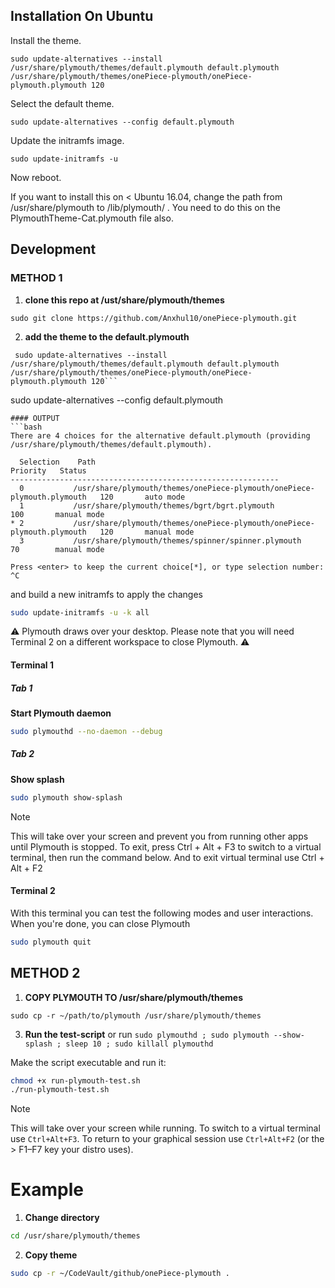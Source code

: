 ## Installation On Ubuntu

Install the theme.

    sudo update-alternatives --install /usr/share/plymouth/themes/default.plymouth default.plymouth /usr/share/plymouth/themes/onePiece-plymouth/onePiece-plymouth.plymouth 120

Select the default theme.

    sudo update-alternatives --config default.plymouth

Update the initramfs image.

    sudo update-initramfs -u

Now reboot.

If you want to install this on < Ubuntu 16.04, change the path from /usr/share/plymouth to /lib/plymouth/ . You need to do this on the PlymouthTheme-Cat.plymouth file also.

## Development

### METHOD 1
1. **clone this repo at /ust/share/plymouth/themes**
```
sudo git clone https://github.com/Anxhul10/onePiece-plymouth.git
```
2. **add the theme to the default.plymouth**
```
 sudo update-alternatives --install /usr/share/plymouth/themes/default.plymouth default.plymouth /usr/share/plymouth/themes/onePiece-plymouth/onePiece-plymouth.plymouth 120```
```
sudo update-alternatives --config default.plymouth
```
#### OUTPUT
```bash 
There are 4 choices for the alternative default.plymouth (providing /usr/share/plymouth/themes/default.plymouth).

  Selection    Path                                                                     Priority   Status
------------------------------------------------------------
  0           /usr/share/plymouth/themes/onePiece-plymouth/onePiece-plymouth.plymouth   120       auto mode
  1           /usr/share/plymouth/themes/bgrt/bgrt.plymouth                             100       manual mode
* 2           /usr/share/plymouth/themes/onePiece-plymouth/onePiece-plymouth.plymouth   120       manual mode
  3           /usr/share/plymouth/themes/spinner/spinner.plymouth                       70        manual mode

Press <enter> to keep the current choice[*], or type selection number: ^C

```

and build a new initramfs to apply the changes

```bash
sudo update-initramfs -u -k all
```

⚠️ Plymouth draws over your desktop. Please note that you will need Terminal 2 on a different workspace to close Plymouth. ⚠️

#### Terminal 1

##### Tab 1

**Start Plymouth daemon**

```bash
sudo plymouthd --no-daemon --debug
```

##### Tab 2

**Show splash**

```bash
sudo plymouth show-splash
```
> [!NOTE]
> This will take over your screen and prevent you from running other apps until Plymouth is stopped.
> To exit, press Ctrl + Alt + F3 to switch to a virtual terminal, then run the command below.
> And to exit virtual terminal use Ctrl + Alt + F2


#### Terminal 2

With this terminal you can test the following modes and user interactions.
When you're done, you can close Plymouth

```bash
sudo plymouth quit
```
## METHOD 2

1. **COPY PLYMOUTH TO /usr/share/plymouth/themes**
```
sudo cp -r ~/path/to/plymouth /usr/share/plymouth/themes
```
3. **Run the test-script** or run ``` sudo plymouthd ; sudo plymouth --show-splash ; sleep 10 ; sudo killall plymouthd ```

Make the script executable and run it:

```bash
chmod +x run-plymouth-test.sh
./run-plymouth-test.sh
```

> [!NOTE]
> This will take over your screen while running. To switch to a virtual terminal use `Ctrl+Alt+F3`. To return to your graphical session use `Ctrl+Alt+F2` (or the > F1–F7 key your distro uses).

# Example

1. **Change directory**

```bash
cd /usr/share/plymouth/themes
```

2. **Copy theme**

```bash
sudo cp -r ~/CodeVault/github/onePiece-plymouth .
```
